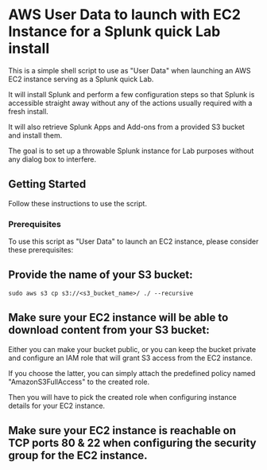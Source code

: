 # AWS User Data to launch with EC2 Instance for a Splunk quick Lab install

This is a simple shell script to use as "User Data" when launching an AWS EC2 instance serving as a Splunk quick Lab.

It will install Splunk and perform a few configuration steps so that Splunk is accessible straight away without any of the actions usually required with a fresh install.

It will also retrieve Splunk Apps and Add-ons from a provided S3 bucket and install them.

The goal is to set up a throwable Splunk instance for Lab purposes without any dialog box to interfere.

## Getting Started

Follow these instructions to use the script.

### Prerequisites

To use this script as "User Data" to launch an EC2 instance, please consider these prerequisites:

## Provide the name of your S3 bucket:

```
sudo aws s3 cp s3://<s3_bucket_name>/ ./ --recursive
```

## Make sure your EC2 instance will be able to download content from your S3 bucket:

Either you can make your bucket public, or you can keep the bucket private and configure an IAM role that will grant S3 access from the EC2 instance.

If you choose the latter, you can simply attach the predefined policy named "AmazonS3FullAccess" to the created role.

Then you will have to pick the created role when configuring instance details for your EC2 instance.

## Make sure your EC2 instance is reachable on TCP ports 80 & 22 when configuring the security group for the EC2 instance.
